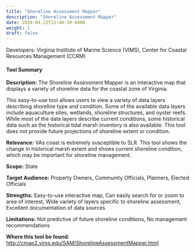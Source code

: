 ```yaml
---
title: "Shoreline Assessment Mapper"
description: "Shoreline Assessment Mapper"
date: 2020-04-22T12:48:50-0400
weight: 1
draft: false
---
```

Developers: Virginia Institute of Marine Science (VIMS), Center for Coastal Resources Management (CCRM)

#### Tool Summary
**Description:** The Shoreline Assessment Mapper is an interactive map that displays a variety of shoreline data for the coastal zone of Virginia. 

This easy-to-use tool allows users to view a variety of data layers describing shoreline type and condition. Some of the available data layers include aquaculture sites, wetlands, shoreline structures, and oyster reefs. While most of the data layers describe current conditions, some historical data such as the historical tidal marsh inventory is also available. This tool does not provide future projections of shoreline extent or condition.

**Relevance:** VAs coast is extremely susceptible to SLR. This tool shows the change in historical marsh extent and shows current shoreline condition, which may be important for shoreline management.

**Scope:** State

**Target Audience:** Property Owners, Community Officials, Planners, Elected Officials

**Strengths:** Easy-to-use interactive map, Can easily search for or zoom to area of interest, Wide variety of layers specific to shoreline assessment, Excellent documentation of data sources

**Limitations:** Not predictive of future shoreline conditions, No management recommendations

**Where this tool be found:** http://cmap2.vims.edu/SAM/ShorelineAssessmentMapper.html
